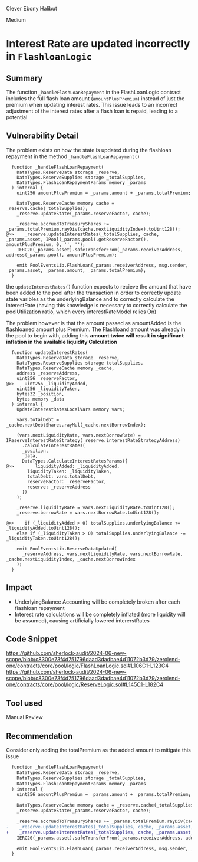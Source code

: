 Clever Ebony Halibut

Medium

# Interest Rate are updated incorrectly in `FlashloanLogic`

## Summary
The function `_handleFlashLoanRepayment` in the FlashLoanLogic contract includes the full flash loan amount (`amountPlusPremium`) instead of just the premium when updating interest rates. This issue leads to an incorrect adjustment of the interest rates after a flash loan is repaid, leading to a potential 
## Vulnerability Detail
The problem exists on how the state is updated during the flashloan repayment  in the method `_handleFlashLoanRepayment()`
```solidity
  function _handleFlashLoanRepayment(
    DataTypes.ReserveData storage _reserve,
    DataTypes.ReserveSupplies storage _totalSupplies,
    DataTypes.FlashLoanRepaymentParams memory _params
  ) internal {
    uint256 amountPlusPremium = _params.amount + _params.totalPremium;

    DataTypes.ReserveCache memory cache = _reserve.cache(_totalSupplies);
    _reserve.updateState(_params.reserveFactor, cache);

    _reserve.accruedToTreasuryShares += _params.totalPremium.rayDiv(cache.nextLiquidityIndex).toUint128();
@>>    _reserve.updateInterestRates(_totalSupplies, cache, _params.asset, IPool(_params.pool).getReserveFactor(), amountPlusPremium, 0, '', '');
    IERC20(_params.asset).safeTransferFrom(_params.receiverAddress, address(_params.pool), amountPlusPremium);

    emit PoolEventsLib.FlashLoan(_params.receiverAddress, msg.sender, _params.asset, _params.amount, _params.totalPremium);
  }
```
the `updateInterestRates()` function expects to recieve the amount that have been added to the pool after the transaction in order to correctly update state varibles as the underlyingBalance and to correctly calculate the interestRate (having this knowledge is necessary to correctly calculate the poolUtilization ratio, which every interestRateModel relies On)

The problem however is that the amount passed as amountAdded is the flashloaned amount plus Premium. The Flashloand amount was already in the pool to begin with, adding this **amount twice will result in significant inflation in the available liquidity Calculation**

```solidity
  function updateInterestRates(
    DataTypes.ReserveData storage _reserve,
    DataTypes.ReserveSupplies storage totalSupplies,
    DataTypes.ReserveCache memory _cache,
    address _reserveAddress,
    uint256 _reserveFactor,
@>>    uint256 _liquidityAdded,
    uint256 _liquidityTaken,
    bytes32 _position,
    bytes memory _data
  ) internal {
    UpdateInterestRatesLocalVars memory vars;

    vars.totalDebt = _cache.nextDebtShares.rayMul(_cache.nextBorrowIndex);

    (vars.nextLiquidityRate, vars.nextBorrowRate) = IReserveInterestRateStrategy(_reserve.interestRateStrategyAddress)
      .calculateInterestRates(
      _position,
      _data,
      DataTypes.CalculateInterestRatesParams({
@>>        liquidityAdded: _liquidityAdded,
        liquidityTaken: _liquidityTaken,
        totalDebt: vars.totalDebt,
        reserveFactor: _reserveFactor,
        reserve: _reserveAddress
      })
    );

    _reserve.liquidityRate = vars.nextLiquidityRate.toUint128();
    _reserve.borrowRate = vars.nextBorrowRate.toUint128();

@>>    if (_liquidityAdded > 0) totalSupplies.underlyingBalance += _liquidityAdded.toUint128();
    else if (_liquidityTaken > 0) totalSupplies.underlyingBalance -= _liquidityTaken.toUint128();

    emit PoolEventsLib.ReserveDataUpdated(
      _reserveAddress, vars.nextLiquidityRate, vars.nextBorrowRate, _cache.nextLiquidityIndex, _cache.nextBorrowIndex
    );
  }
```

## Impact
- UnderlyingBalance Accounting will be completely broken after each flashloan repayment
- Interest rate calculations will be completely inflated (more liquidity will be assumed), causing artificially lowered intererstRates 
## Code Snippet
https://github.com/sherlock-audit/2024-06-new-scope/blob/c8300e73f4d751796daad3dadbae4d11072b3d79/zerolend-one/contracts/core/pool/logic/FlashLoanLogic.sol#L106C1-L123C4
https://github.com/sherlock-audit/2024-06-new-scope/blob/c8300e73f4d751796daad3dadbae4d11072b3d79/zerolend-one/contracts/core/pool/logic/ReserveLogic.sol#L145C1-L182C4
## Tool used

Manual Review

## Recommendation
Consider only adding the totalPremium as the added amount to mitigate this issue
```diff
  function _handleFlashLoanRepayment(
    DataTypes.ReserveData storage _reserve,
    DataTypes.ReserveSupplies storage _totalSupplies,
    DataTypes.FlashLoanRepaymentParams memory _params
  ) internal {
    uint256 amountPlusPremium = _params.amount + _params.totalPremium;

    DataTypes.ReserveCache memory cache = _reserve.cache(_totalSupplies);
    _reserve.updateState(_params.reserveFactor, cache);

    _reserve.accruedToTreasuryShares += _params.totalPremium.rayDiv(cache.nextLiquidityIndex).toUint128();
-    _reserve.updateInterestRates(_totalSupplies, cache, _params.asset, IPool(_params.pool).getReserveFactor(), amountPlusPremium, 0, '', '');
+    _reserve.updateInterestRates(_totalSupplies, cache, _params.asset, IPool(_params.pool).getReserveFactor(),_params.totalPremium, 0, '', '');
    IERC20(_params.asset).safeTransferFrom(_params.receiverAddress, address(_params.pool), amountPlusPremium);

    emit PoolEventsLib.FlashLoan(_params.receiverAddress, msg.sender, _params.asset, _params.amount, _params.totalPremium);
  }
```